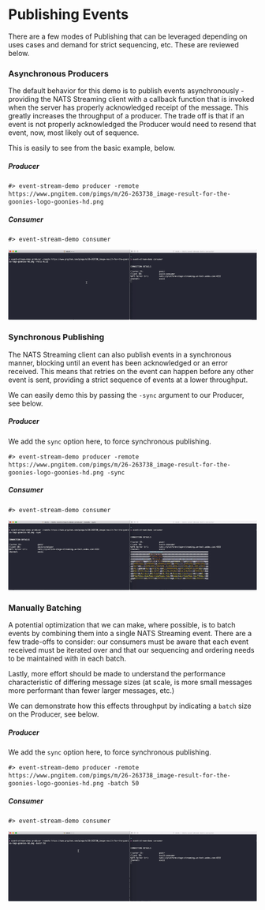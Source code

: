 # Publishing Events

There are a few modes of Publishing that can be leveraged depending on uses cases and demand for strict sequencing, etc. 
These are reviewed below.

### Asynchronous Producers

The default behavior for this demo is to publish events asynchronously - providing the NATS
Streaming client with a callback function that is invoked when the server has properly acknowledged
receipt of the message. This greatly increases the throughput of a producer. The trade off is that
if an event is not properly acknowledged the Producer would need to resend that event, now, most likely out of
sequence.

This is easily to see from the basic example, below.

##### Producer
```
#> event-stream-demo producer -remote https://www.pngitem.com/pimgs/m/26-263738_image-result-for-the-goonies-logo-goonies-hd.png
```

##### Consumer
```
#> event-stream-demo consumer
```

![basic example](images/basic-example.gif "Basic Example")

### Synchronous Publishing

The NATS Streaming client can also publish events in a synchronous manner, blocking until an event has been acknowledged
or an error received.  This means that retries on the event can happen before any other event is sent, providing a strict
sequence of events at a lower throughput.

We can easily demo this by passing the `-sync` argument to our Producer, see below.

##### Producer
We add the `sync` option here, to force synchronous publishing.
```
#> event-stream-demo producer -remote https://www.pngitem.com/pimgs/m/26-263738_image-result-for-the-goonies-logo-goonies-hd.png -sync
```

##### Consumer
```
#> event-stream-demo consumer
```

![publish synchronous](images/publish-sync.gif "Publish Sync Example")

### Manually Batching

A potential optimization that we can make, where possible, is to batch events by combining them into a single NATS Streaming
event. There are a few trade-offs to consider: our consumers must be aware that each event received must be iterated over and
that our sequencing and ordering needs to be maintained with in each batch.  

Lastly, more effort should be made to understand
the performance characteristic of differing message sizes (at scale, is more small messages more performant than fewer 
larger messages, etc.)

We can demonstrate how this effects throughput by indicating a `batch` size on the Producer, see below.

##### Producer
We add the `sync` option here, to force synchronous publishing.
```
#> event-stream-demo producer -remote https://www.pngitem.com/pimgs/m/26-263738_image-result-for-the-goonies-logo-goonies-hd.png -batch 50
```

##### Consumer
```
#> event-stream-demo consumer
```

![batching example](images/batching.gif "Publishing Batches Example")